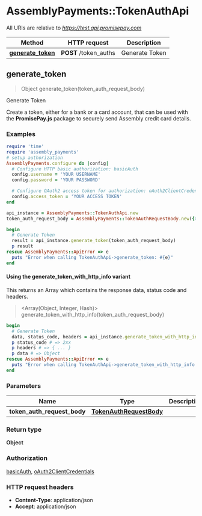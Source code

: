 # AssemblyPayments::TokenAuthApi

All URIs are relative to *https://test.api.promisepay.com*

| Method | HTTP request | Description |
| ------ | ------------ | ----------- |
| [**generate_token**](TokenAuthApi.md#generate_token) | **POST** /token_auths | Generate Token |


## generate_token

> Object generate_token(token_auth_request_body)

Generate Token

Create a token, either for a bank or a card account, that can be used with the **PromisePay.js** package to securely send Assembly credit card details.

### Examples

```ruby
require 'time'
require 'assembly_payments'
# setup authorization
AssemblyPayments.configure do |config|
  # Configure HTTP basic authorization: basicAuth
  config.username = 'YOUR USERNAME'
  config.password = 'YOUR PASSWORD'

  # Configure OAuth2 access token for authorization: oAuth2ClientCredentials
  config.access_token = 'YOUR ACCESS TOKEN'
end

api_instance = AssemblyPayments::TokenAuthApi.new
token_auth_request_body = AssemblyPayments::TokenAuthRequestBody.new({token_type: 'bank', user_id: 'seller-68611249'}) # TokenAuthRequestBody | 

begin
  # Generate Token
  result = api_instance.generate_token(token_auth_request_body)
  p result
rescue AssemblyPayments::ApiError => e
  puts "Error when calling TokenAuthApi->generate_token: #{e}"
end
```

#### Using the generate_token_with_http_info variant

This returns an Array which contains the response data, status code and headers.

> <Array(Object, Integer, Hash)> generate_token_with_http_info(token_auth_request_body)

```ruby
begin
  # Generate Token
  data, status_code, headers = api_instance.generate_token_with_http_info(token_auth_request_body)
  p status_code # => 2xx
  p headers # => { ... }
  p data # => Object
rescue AssemblyPayments::ApiError => e
  puts "Error when calling TokenAuthApi->generate_token_with_http_info: #{e}"
end
```

### Parameters

| Name | Type | Description | Notes |
| ---- | ---- | ----------- | ----- |
| **token_auth_request_body** | [**TokenAuthRequestBody**](TokenAuthRequestBody.md) |  |  |

### Return type

**Object**

### Authorization

[basicAuth](../README.md#basicAuth), [oAuth2ClientCredentials](../README.md#oAuth2ClientCredentials)

### HTTP request headers

- **Content-Type**: application/json
- **Accept**: application/json

